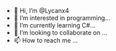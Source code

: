 - 👋 Hi, I’m @Lycanx4
- 👀 I’m interested in programming...
- 🌱 I’m currently learning C#...
- 💞️ I’m looking to collaborate on ...
- 📫 How to reach me ...

<!---
Lycanx4/Lycanx4 is a ✨ special ✨ repository because its `README.md` (this file) appears on your GitHub profile.
You can click the Preview link to take a look at your changes.
--->
